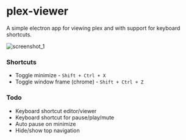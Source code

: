 
# plex-viewer

A simple electron app for viewing plex and with support for keyboard shortcuts.

![screenshot_1](https://imgur.com/svVqU7o.jpg)

### Shortcuts
* Toggle minimize - `Shift + Ctrl + X`
* Toggle window frame (chrome) - `Shift + Ctrl + Z`

### Todo
* Keyboard shortcut editor/viewer
* Keyboard shortcut for pause/play/mute
* Auto pause on minimize
* Hide/show top navigation
